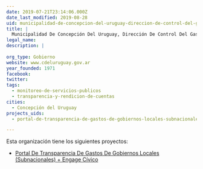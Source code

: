 ```yaml
---
date: 2019-07-21T23:14:06.000Z
date_last_modified: 2019-08-28
uid: municipalidad-de-concepcion-del-uruguay-direccion-de-control-del-gasto
title: |
  Municipalidad De Concepción Del Uruguay, Dirección De Control Del Gasto
legal_name: 
description: |
  
org_type: Gobierno
website: www.cdeluruguay.gov.ar
year_founded: 1971
facebook: 
twitter: 
tags:
  - monitoreo-de-servicios-publicos
  - transparencia-y-rendicion-de-cuentas
cities: 
  - Concepción del Uruguay
projects_uids:
  - portal-de-transparencia-de-gastos-de-gobiernos-locales-subnacionales-engage-civico

---
```


Esta organización tiene los siguientes proyectos:

- [Portal De Transparencia De Gastos De Gobiernos Locales (Subnacionales) + Engage Cívico](/proyectos/portal-de-transparencia-de-gastos-de-gobiernos-locales-subnacionales-engage-civico)
